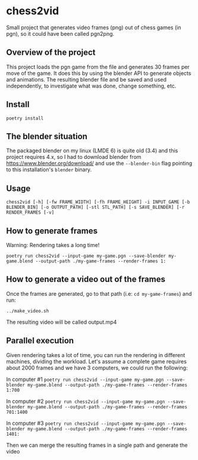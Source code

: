 
# chess2vid


Small project that generates video frames (png) out of chess games (in pgn), so it could have been called pgn2png.

## Overview of the project

This project loads the pgn game from the file and generates 30 frames per move of the game. It does this by using the blender API to generate objects and animations. The resulting blender file and be saved and used independently, to investigate what was done, change something, etc.

## Install

`poetry install`

## The blender situation

The packaged blender on my linux (LMDE 6) is quite old (3.4) and this project requires 4.x, so I had to download blender from https://www.blender.org/download/ and use the `--blender-bin` flag pointing to this installation's `blender` binary.

## Usage

`chess2vid [-h] [-fw FRAME_WIDTH] [-fh FRAME_HEIGHT] -i INPUT_GAME [-b BLENDER_BIN] [-o OUTPUT_PATH] [-stl STL_PATH] [-s SAVE_BLENDER] [-r RENDER_FRAMES [-v]`

## How to generate frames

Warning: Rendering takes a long time!

`poetry run chess2vid --input-game my-game.pgn --save-blender my-game.blend --output-path ./my-game-frames --render-frames 1:`


## How to generate a video out of the frames

Once the frames are generated, go to that path (i.e: `cd my-game-frames`) and run:

`../make_video.sh`

The resulting video will be called output.mp4


## Parallel execution

Given rendering takes a lot of time, you can run the rendering in different machines, dividing the workload. Let's assume a complete game requires about 2000 frames and we have 3 computers, we could run the following:

In computer #1
`poetry run chess2vid --input-game my-game.pgn --save-blender my-game.blend --output-path ./my-game-frames --render-frames 1:700`


In computer #2
`poetry run chess2vid --input-game my-game.pgn --save-blender my-game.blend --output-path ./my-game-frames --render-frames 701:1400`


In computer #3
`poetry run chess2vid --input-game my-game.pgn --save-blender my-game.blend --output-path ./my-game-frames --render-frames 1401:`

Then we can merge the resulting frames in a single path and generate the video